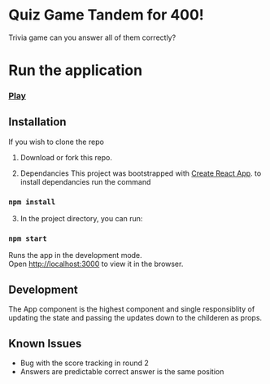 # Quiz Game Tandem for 400!
 Trivia game can you answer all of them correctly?
 # Run the application
### [Play](https://dazzling-cake.surge.sh)

## Installation
If you wish to clone the repo
1. Download or fork this repo.

2. Dependancies
This project was bootstrapped with [Create React App](https://github.com/facebook/create-react-app).
to install dependancies run the command 
### `npm install `

3. In the project directory, you can run:

### `npm start`

Runs the app in the development mode.\
Open [http://localhost:3000](http://localhost:3000) to view it in the browser.

## Development
The App component is the highest component and single responsiblity of updating the state and passing the updates down to the childeren as props.

## Known Issues
- Bug with the score tracking in round 2
- Answers are predictable correct answer is the same position